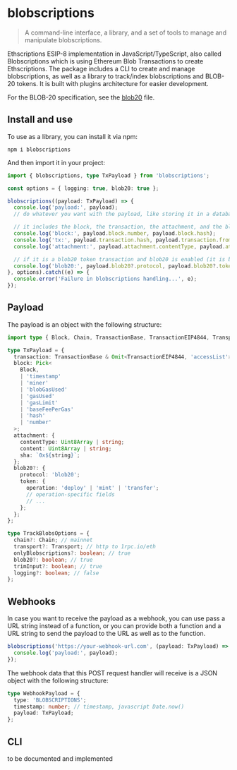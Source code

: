 # blobscriptions

> A command-line interface, a library, and a set of tools to manage and manipulate blobscriptions.

Ethscriptions ESIP-8 implementation in JavaScript/TypeScript, also called Blobscriptions which is
using Ethereum Blob Transactions to create Ethscriptions. The package includes a CLI to create and
manage blobscriptions, as well as a library to track/index blobscriptions and BLOB-20 tokens. It is
built with plugins architecture for easier development.

For the BLOB-20 specification, see the [blob20](./blob20.md) file.

## Install and use

To use as a library, you can install it via npm:

```
npm i blobscriptions
```

And then import it in your project:

```typescript
import { blobscriptions, type TxPayload } from 'blobscriptions';

const options = { logging: true, blob20: true };

blobscriptions((payload: TxPayload) => {
  console.log('payload:', payload);
  // do whatever you want with the payload, like storing it in a database, etc.

  // it includes the block, the transaction, the attachment, and the blob20 (if it is a blob20 token transaction)
  console.log('block:', payload.block.number, payload.block.hash);
  console.log('tx:', payload.transaction.hash, payload.transaction.from, payload.transaction.to);
  console.log('attachment:', payload.attachment.contentType, payload.attachment.sha);

  // if it is a blob20 token transaction and blob20 is enabled (it is by default)
  console.log('blob20:', payload.blob20?.protocol, payload.blob20?.token.operation);
}, options).catch((e) => {
  console.error('Failure in blobscriptions handling...', e);
});
```

## Payload

The payload is an object with the following structure:

```typescript
import type { Block, Chain, TransactionBase, TransactionEIP4844, Transport } from 'viem';

type TxPayload = {
  transaction: TransactionBase & Omit<TransactionEIP4844, 'accessList'>;
  block: Pick<
    Block,
    | 'timestamp'
    | 'miner'
    | 'blobGasUsed'
    | 'gasUsed'
    | 'gasLimit'
    | 'baseFeePerGas'
    | 'hash'
    | 'number'
  >;
  attachment: {
    contentType: Uint8Array | string;
    content: Uint8Array | string;
    sha: `0x${string}`;
  };
  blob20?: {
    protocol: 'blob20';
    token: {
      operation: 'deploy' | 'mint' | 'transfer';
      // operation-specific fields
      // ...
    };
  };
};

type TrackBlobsOptions = {
  chain?: Chain; // mainnet
  transport?: Transport; // http to 1rpc.io/eth
  onlyBlobscriptions?: boolean; // true
  blob20?: boolean; // true
  trimInput?: boolean; // true
  logging?: boolean; // false
};
```

## Webhooks

In case you want to receive the payload as a webhook, you can use pass a URL string instead of a
function, or you can provide both a function and a URL string to send the payload to the URL as well
as to the function.

```typescript
blobscriptions('https://your-webhook-url.com', (payload: TxPayload) => {
  console.log('payload:', payload);
});
```

The webhook data that this POST request handler will receive is a JSON object with the following
structure:

```typescript
type WebhookPayload = {
  type: 'BLOBSCRIPTIONS';
  timestamp: number; // timestamp, javascript Date.now()
  payload: TxPayload;
};
```

## CLI

to be documented and implemented
